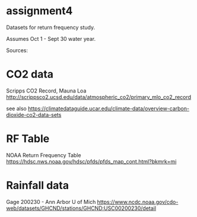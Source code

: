 # assignment4
Datasets for return frequency study.

Assumes Oct 1 - Sept 30 water year.

Sources:

# CO2 data
Scripps CO2 Record, Mauna Loa
http://scrippsco2.ucsd.edu/data/atmospheric_co2/primary_mlo_co2_record

see also https://climatedataguide.ucar.edu/climate-data/overview-carbon-dioxide-co2-data-sets

# RF Table
NOAA Return Frequency Table
https://hdsc.nws.noaa.gov/hdsc/pfds/pfds_map_cont.html?bkmrk=mi

# Rainfall data
Gage 200230 - Ann Arbor U of Mich
https://www.ncdc.noaa.gov/cdo-web/datasets/GHCND/stations/GHCND:USC00200230/detail

